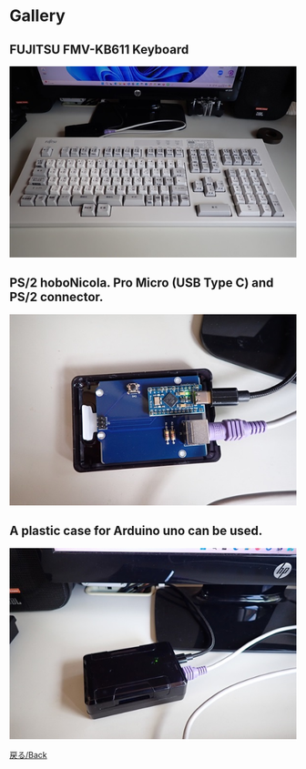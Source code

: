 # Gallery

## FUJITSU FMV-KB611 Keyboard

![](./images/FMV-KB611_keyboard.jpg)

## PS/2 hoboNicola. Pro Micro (USB Type C) and PS/2 connector.

![](./images/PS2_adapter.jpg)

## A plastic case for Arduino uno can be used.

![](./images/PS2_adapter_case.jpg)


[戻る/Back](../README.md)